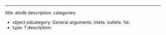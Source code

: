 ---
title: atodb
description:
categories:
 - object
pdcategory: General
arguments:
inlets:
outlets:
  1st:
  - type: ?
    description:
